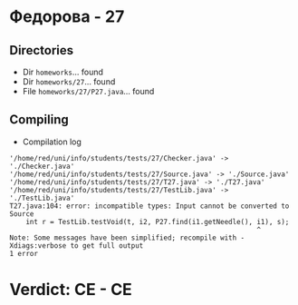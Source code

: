 # Федорова - 27
## Directories
- Dir `homeworks`... found
- Dir `homeworks/27`... found
- File `homeworks/27/P27.java`... found
## Compiling
- Compilation log
```
'/home/red/uni/info/students/tests/27/Checker.java' -> './Checker.java'
'/home/red/uni/info/students/tests/27/Source.java' -> './Source.java'
'/home/red/uni/info/students/tests/27/T27.java' -> './T27.java'
'/home/red/uni/info/students/tests/27/TestLib.java' -> './TestLib.java'
T27.java:104: error: incompatible types: Input cannot be converted to Source
    int r = TestLib.testVoid(t, i2, P27.find(i1.getNeedle(), i1), s);
                                                             ^
Note: Some messages have been simplified; recompile with -Xdiags:verbose to get full output
1 error

```
# Verdict: **CE** - CE
